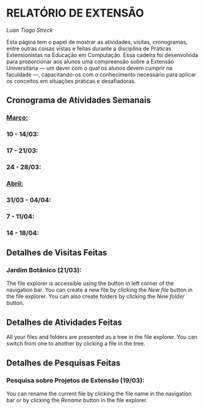 # RELATÓRIO DE EXTENSÃO
*Luan Tiago Streck*

Esta página tem o papel de mostrar as atividades, visitas, cronogramas, entre outras coisas vistas e feitas durante a disciplina de Práticas Extensionistas na Educação em Computação. Essa cadeira foi desenvolvida para proporcionar aos alunos uma compreensão sobre a Extensão Universitária — um dever com o qual os alunos devem cumprir na faculdade —, capacitando-os com o conhecimento necessário para aplicar os conceitos em situações práticas e desafiadoras.

## Cronograma de Atividades Semanais
### <ins>Março:</ins>
### 10 - 14/03:
### 17 - 21/03:
### 24 - 28/03:
### <ins>Abril:</ins>
### 31/03 - 04/04:
### 7 - 11/04:
### 14 - 18/04:

## Detalhes de Visitas Feitas
### Jardim Botânico (21/03):

The file explorer is accessible using the button in left corner of the navigation bar. You can create a new file by clicking the *New file* button in the file explorer. You can also create folders by clicking the *New folder* button.

## Detalhes de Atividades Feitas

All your files and folders are presented as a tree in the file explorer. You can switch from one to another by clicking a file in the tree.

## Detalhes de Pesquisas Feitas
### Pesquisa sobre Projetos de Extensão (19/03):

You can rename the current file by clicking the file name in the navigation bar or by clicking the *Rename* button in the file explorer.
